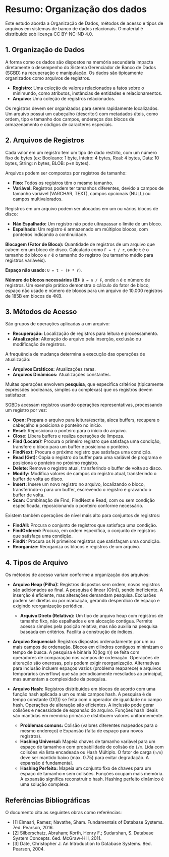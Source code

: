 # Resumo: Organização dos dados

Este estudo aborda a Organização de Dados, métodos de acesso e tipos de arquivos em sistemas de banco de dados relacionais. O material é distribuído sob licença CC BY-NC-ND 4.0.

## 1. Organização de Dados

A forma como os dados são dispostos na memória secundária impacta diretamente o desempenho do Sistema Gerenciador de Banco de Dados (SGBD) na recuperação e manipulação. Os dados são tipicamente organizados como arquivos de registros.

*   **Registro:** Uma coleção de valores relacionados a fatos sobre o minimundo, como atributos, instâncias de entidades e relacionamentos.
*   **Arquivo:** Uma coleção de registros relacionados.

Os registros devem ser organizados para serem rapidamente localizados. Um arquivo possui um cabeçalho (descritor) com metadados úteis, como ordem, tipo e tamanho dos campos, endereços dos blocos de armazenamento e códigos de caracteres especiais.

## 2. Arquivos de Registros

Cada valor em um registro tem um tipo de dado restrito, com um número fixo de bytes (ex: Booleano: 1 byte, Inteiro: 4 bytes, Real: 4 bytes, Data: 10 bytes, String: n bytes, BLOB: p+n bytes).

Arquivos podem ser compostos por registros de tamanho:
*   **Fixo:** Todos os registros têm o mesmo tamanho.
*   **Variável:** Registros podem ter tamanhos diferentes, devido a campos de tamanho variável (VARCHAR, TEXT), campos opcionais (NULL) ou campos multivalorados.

Registros em um arquivo podem ser alocados em um ou vários blocos de disco:
*   **Não Espalhado:** Um registro não pode ultrapassar o limite de um bloco.
*   **Espalhado:** Um registro é armazenado em múltiplos blocos, com ponteiros indicando a continuidade.

**Blocagem (Fator de Bloco):** Quantidade de registros de um arquivo que cabem em um bloco de disco. Calculado como `F = t / r`, onde `t` é o tamanho do bloco e `r` é o tamanho do registro (ou tamanho médio para registros variáveis).

**Espaço não usado:** `U = t - (F * r)`.

**Número de blocos necessários (B):** `B = n / F`, onde `n` é o número de registros. Um exemplo prático demonstra o cálculo do fator de bloco, espaço não usado e número de blocos para um arquivo de 10.000 registros de 185B em blocos de 4KB.

## 3. Métodos de Acesso

São grupos de operações aplicadas a um arquivo:

*   **Recuperação:** Localização de registros para leitura e processamento.
*   **Atualização:** Alteração do arquivo pela inserção, exclusão ou modificação de registros.

A frequência de mudança determina a execução das operações de atualização:
*   **Arquivos Estáticos:** Atualizações raras.
*   **Arquivos Dinâmicos:** Atualizações constantes.

Muitas operações envolvem **pesquisa**, que especifica critérios (tipicamente expressões booleanas, simples ou complexas) que os registros devem satisfazer.

SGBDs acessam registros usando operações representativas, processando um registro por vez:

*   **Open:** Prepara o arquivo para leitura/escrita, aloca buffers, recupera o cabeçalho e posiciona o ponteiro no início.
*   **Reset:** Reposiciona o ponteiro para o início do arquivo.
*   **Close:** Libera buffers e realiza operações de limpeza.
*   **Find (Locate):** Procura o primeiro registro que satisfaça uma condição, transfere o bloco para um buffer e posiciona o ponteiro.
*   **FindNext:** Procura o próximo registro que satisfaça uma condição.
*   **Read (Get):** Copia o registro do buffer para uma variável de programa e posiciona o ponteiro no próximo registro.
*   **Delete:** Remove o registro atual, transferindo o buffer de volta ao disco.
*   **Modify:** Modifica valores de campos do registro atual, transferindo o buffer de volta ao disco.
*   **Insert:** Insere um novo registro no arquivo, localizando o bloco, transferindo-o para um buffer, escrevendo o registro e gravando o buffer de volta.
*   **Scan:** Combinação de Find, FindNext e Read, com ou sem condição especificada, reposicionando o ponteiro conforme necessário.

Existem também operações de nível mais alto para conjuntos de registros:

*   **FindAll:** Procura o conjunto de registros que satisfaça uma condição.
*   **FindOrdered:** Procura, em ordem específica, o conjunto de registros que satisfaça uma condição.
*   **FindN:** Procura os N primeiros registros que satisfaçam uma condição.
*   **Reorganize:** Reorganiza os blocos e registros de um arquivo.

## 4. Tipos de Arquivo

Os métodos de acesso variam conforme a organização dos arquivos:

*   **Arquivo Heap (Pilha):** Registros dispostos sem ordem, novos registros são adicionados ao final. A pesquisa é linear (O(n)), sendo ineficiente. A inserção é eficiente, mas alterações demandam pesquisa. Exclusões podem ser diretas ou por marcação, gerando desperdício de espaço e exigindo reorganização periódica.
    *   **Arquivo Direto (Relativo):** Um tipo de arquivo heap com registros de tamanho fixo, não espalhados e em alocação contígua. Permite acesso simples pela posição relativa, mas não auxilia na pesquisa baseada em critérios. Facilita a construção de índices.

*   **Arquivo Sequencial:** Registros dispostos ordenadamente por um ou mais campos de ordenação. Blocos em cilindros contíguos minimizam o tempo de busca. A pesquisa é binária (O(log n)) se feita com operadores de comparação nos campos de ordenação. Operações de alteração são onerosas, pois podem exigir reorganização. Alternativas para inclusão incluem espaços vazios (problema reaparece) e arquivos temporários (overflow) que são periodicamente mesclados ao principal, mas aumentam a complexidade da pesquisa.

*   **Arquivo Hash:** Registros distribuídos em blocos de acordo com uma função hash aplicada a um ou mais campos hash. A pesquisa é de tempo constante (O(1)) se feita com o operador de igualdade no campo hash. Operações de alteração são eficientes. A inclusão pode gerar colisões e necessidade de expansão do arquivo. Funções hash ideais são mantidas em memória primária e distribuem valores uniformemente.
    *   **Problemas comuns:** Colisão (valores diferentes mapeados para o mesmo endereço) e Expansão (falta de espaço para novos registros).
    *   **Hashing Universal:** Mapeia chaves de tamanho variável para um espaço de tamanho `m` com probabilidade de colisão de `1/m`. Lida com colisões via lista encadeada ou Hash Múltiplo. O fator de carga (`n/m`) deve ser mantido baixo (máx. 0.75) para evitar degradação. A expansão é fundamental.
    *   **Hashing Perfeito:** Mapeia um conjunto fixo de chaves para um espaço de tamanho `m` sem colisões. Funções ocupam mais memória. A expansão significa reconstruir o hash. Hashing perfeito dinâmico é uma solução complexa.

## Referências Bibliográficas

O documento cita as seguintes obras como referências:

*   [1] Elmasri, Ramez; Navathe, Sham. Fundamentals of Database Systems. 7ed. Pearson, 2016.
*   [2] Silberschatz, Abraham; Korth, Henry F.; Sudarshan, S. Database System Concepts. 6ed. McGraw-Hill, 2011.
*   [3] Date, Christopher J. An Introduction to Database Systems. 8ed. Pearson, 2004.